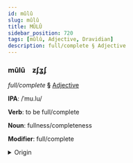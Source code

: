 ```yaml
---
id: mûlû
slug: mûlû
title: MÛLÛ
sidebar_position: 720
tags: [mûlû, Adjective, Dravidian]
description: full/complete § Adjective
---
```


### mûlû&emsp;<span kind="abugida">ƶʄʓʄ</span>

*full/complete* **§** [Adjective](../../tags/Adjective)

**IPA**: /ˈmu.lu/

**Verb**: to be full/complete

**Noun**: fullness/completeness

**Modifier**: full/complete

<details>
    <summary>Origin</summary>
    Tamil முழு muḻu [muɻɯ]<br/>
    <em>Dravidian Language Family</em>
</details>